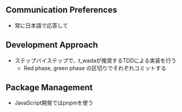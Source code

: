 ## Communication Preferences
- 常に日本語で応答して

## Development Approach
- ステップバイステップで、t_wadaが推奨するTDDによる実装を行う
    - Red phase, green phase の区切りでそれぞれコミットする

## Package Management
- JavaScript開発ではpnpmを使う
